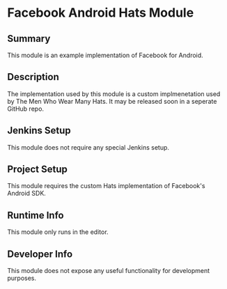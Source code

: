 Facebook Android Hats Module
=============

## Summary

This module is an example implementation of Facebook for Android.

## Description

The implementation used by this module is a custom implmenetation used by The Men Who Wear Many Hats.  It may be released soon in a seperate GitHub repo.

## Jenkins Setup

This module does not require any special Jenkins setup.

## Project Setup

This module requires the custom Hats implementation of Facebook's Android SDK.

## Runtime Info

This module only runs in the editor.

## Developer Info

This module does not expose any useful functionality for development purposes.